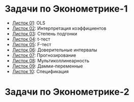 # Задачи по Эконометрике-1

- [Листок 01](https://nbviewer.org/github/artamonoff/Econometrica/blob/master/Задачи/List01-OLS.html): OLS
- [Листок 02](https://nbviewer.org/github/artamonoff/Econometrica/blob/master/Задачи/List02-Coefs.html): Интерпретация коэффициентов
- [Листок 03](https://nbviewer.org/github/artamonoff/Econometrica/blob/master/Задачи/List03-Goodness-of-Fit.html): Степень подгонки 
- [Листок 04](https://nbviewer.org/github/artamonoff/Econometrica/blob/master/Задачи/List04-t-test.html): t-тест
- [Листок 05](https://nbviewer.org/github/artamonoff/Econometrica/blob/master/Задачи/List05-F-test.html): F-тест
- [Листок 06](https://nbviewer.org/github/artamonoff/Econometrica/blob/master/Задачи/List06-ConfIntervals.html): Доверительные интервалы
- [Листок 07](https://github.com/artamonoff/Econometrica/blob/master/Задачи/List07-Prediction.html): Прогнозирование
- [Листок 08](https://nbviewer.org/github/artamonoff/Econometrica/blob/master/Задачи/List08-Multicollinearity.html): Мультиколлинеарность
- [Листок 09](https://nbviewer.org/github/artamonoff/Econometrica/blob/master/Задачи/List09-Dummies.html): Дамми-переменные
- [Листок 10](https://nbviewer.org/github/artamonoff/Econometrica/blob/master/Задачи/List10-Specification.html): Спецификация

# Задачи по Эконометрике-2
